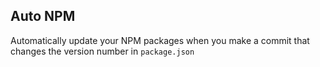 Auto NPM
--------

Automatically update your NPM packages when you make a commit that changes the version number in `package.json`
